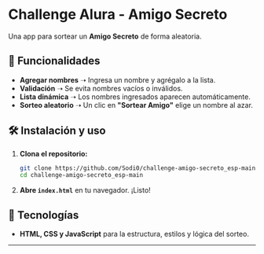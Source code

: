 # Challenge Alura - Amigo Secreto  

Una app para sortear un **Amigo Secreto** de forma aleatoria.  

## 🚀 Funcionalidades  

- **Agregar nombres** ➝ Ingresa un nombre y agrégalo a la lista.  
- **Validación** ➝ Se evita nombres vacíos o inválidos.  
- **Lista dinámica** ➝ Los nombres ingresados aparecen automáticamente.  
- **Sorteo aleatorio** ➝ Un clic en **"Sortear Amigo"** elige un nombre al azar.  

## 🛠 Instalación y uso  

1. **Clona el repositorio:**  
   ```bash
   git clone https://github.com/Sodi0/challenge-amigo-secreto_esp-main.git
   cd challenge-amigo-secreto_esp-main
   ```  
2. **Abre `index.html`** en tu navegador. ¡Listo!  

## 📌 Tecnologías  

- **HTML, CSS y JavaScript** para la estructura, estilos y lógica del sorteo.  

---  

